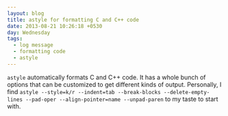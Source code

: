 ```yaml
---
layout: blog
title: astyle for formatting C and C++ code
date: 2013-08-21 10:26:18 +0530
day: Wednesday
tags:
  - log message
  - formatting code
  - astyle
---
```


`astyle` automatically formats C and C++ code. It has a whole bunch of options that can be customized to get different kinds of output. Personally, I find `astyle --style=k/r --indent=tab --break-blocks --delete-empty-lines --pad-oper --align-pointer=name --unpad-paren` to my taste to start with.
